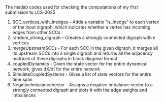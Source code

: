 The matlab codes used for checking the computations of my first submission to LCS-2025
1) SCC_vertices_with_inedges – Adds a variable "is_inedge" to each vertex of the input digraph, which indicates whether a vertex has incoming edges from other SCCs.
2) random_strong_digraph – Creates a strongly connected digraph with n vertices
3) mergeUpstreamSCCs - For each SCC in the given digraph, it merges all its upstream SCCs into a single digraph and returns all the adjacency matrices of these digraphs in block diagonal format
4) coupledDynamics - Given the state vector for the entire dynamical network, gives dX/dt for the entire network
5) SimulateCoupledSystems -  Gives a list of state vectors for the entire time span
6) NegativeImbalanceVector - Assigns a negatice imbalance vector to a strongly connected digraph and plots it with the edge weights and imbalances
